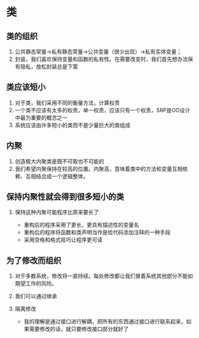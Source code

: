 # 类

## 类的组织

1. 公共静态常量->私有静态常量->公共变量（很少出现）->私有实体变量；
2. 封装，我们喜欢保持变量和函数的私有性。在需要改变时，我们首先想办法保有隐私，放松封装总是下策

## 类应该短小

1. 对于类，我们采用不同的衡量方法，计算权责
2. 一个类不应该有太多的权责，单一权责，应该只有一个权责，SRP是OO设计中最为重要的概念之一
3. 系统应该由许多短小的类而不是少量巨大的类组成

## 内聚

1. 创造极大内聚类是既不可取也不可能的
2. 我们希望内聚保持在较高的位置。内聚高，意味着类中的方法和变量互相依赖、互相结合成一个逻辑整体。

## 保持内聚性就会得到很多短小的类

1. 保持这种内聚可能程序比原来要长了

	* 重构后的程序采用了更长、更具有描述性的变量名
	* 重构后的程序将函数和类声明当作是给代码添加注释的一种手段
	* 采用空格和格式技巧让程序更可读

## 为了修改而组织

1. 对于多数系统，修改将一直持续。每处修改都让我们冒着系统其他部分不能如期望工作的风险。
2. 我们可以通过继承
3. 隔离修改

	* 我的理解是通过接口进行解耦，把所有的东西通过接口进行联系起来，如果需要修改的话，就只要修改接口部分就好了

